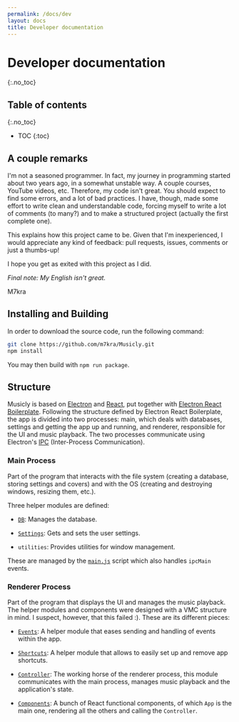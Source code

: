 ```yaml
---
permalink: /docs/dev
layout: docs
title: Developer documentation
---
```


# Developer documentation
{:.no_toc}

## Table of contents
{:.no_toc}

* TOC
{:toc}

## A couple remarks

I'm not a seasoned programmer. In fact, my journey in programming started about two years ago, in a somewhat unstable way. A couple courses, YouTube videos, etc. Therefore, my code isn't great. You should expect to find some errors, and a lot of bad practices. I have, though, made some effort to write clean and understandable code, forcing myself to write a lot of comments (to many?) and to make a structured project (actually the first complete one).

This explains how this project came to be. Given that I'm inexperienced, I would appreciate any kind of feedback: pull requests, issues, comments or just a thumbs-up!

I hope you get as exited with this project as I did.

*Final note: My English isn't great.*

M7kra

## Installing and Building

In order to download the source code, run the following command:

```bash
git clone https://github.com/m7kra/Musicly.git
npm install
```

You may then build with `npm run package`.

## Structure

Musicly is based on [Electron](https://www.electronjs.org/) and [React](https://reactjs.org/), put together with [Electron React Boilerplate](https://electron-react-boilerplate.js.org/). Following the structure defined by Electron React Boilerplate, the app is divided into two processes: main, which deals with databases, settings and getting the app up and running, and renderer, responsible for the UI and music playback. The two processes communicate using Electron's [IPC](https://www.electronjs.org/docs/latest/tutorial/ipc) (Inter-Process Communication).

### Main Process

Part of the program that interacts with the file system (creating a database, storing settings and covers) and with the OS (creating and destroying windows, resizing them, etc.).

Three helper modules are defined:

- [`DB`](/Musicly/docs/dev/db): Manages the database. 

- [`Settings`](/Musicly/docs/dev/settings): Gets and sets the user settings.

- `utilities`: Provides utilities for window management.

These are managed by the [`main.js`](/Musicly/docs/dev/main) script which also handles `ipcMain` events.

### Renderer Process

Part of the program that displays the UI and manages the music playback. The helper modules and components were designed with a VMC structure in mind. I suspect, however, that this failed :). These are its different pieces:

- [`Events`](/Musicly/docs/dev/events): A helper module that eases sending and handling of events within the app.

- [`Shortcuts`](/Musicly/docs/dev/shortcuts): A helper module that allows to easily set up and remove app shortcuts.

- [`Controller`](/Musicly/docs/dev/controller): The working horse of the renderer process, this module communicates with the main process, manages music playback and the application's state.

- [`Components`](/Musicly/docs/dev/components): A bunch of React functional components, of which `App` is the main one, rendering all the others and calling the `Controller`.